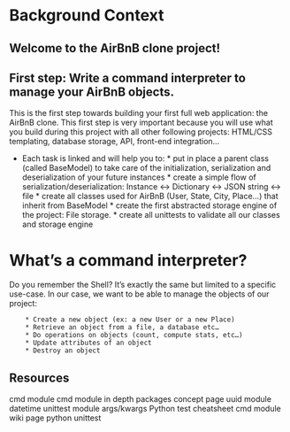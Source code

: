 # Background Context

## Welcome to the AirBnB clone project!

## First step: Write a command interpreter to manage your AirBnB objects.

This is the first step towards building your first full web application: the AirBnB clone. This first step is very important because you will use what you build during this project with all other following projects: HTML/CSS templating, database storage, API, front-end integration…

* Each task is linked and will help you to:
        * put in place a parent class (called BaseModel) to take care of the initialization, serialization and deserialization of your future instances
        * create a simple flow of serialization/deserialization: Instance <-> Dictionary <-> JSON string <-> file
        * create all classes used for AirBnB (User, State, City, Place…) that inherit from BaseModel
        * create the first abstracted storage engine of the project: File storage.
        * create all unittests to validate all our classes and storage engine

# What’s a command interpreter?

Do you remember the Shell? It’s exactly the same but limited to a specific use-case. In our case, we want to be able to manage the objects of our project:

        * Create a new object (ex: a new User or a new Place)
        * Retrieve an object from a file, a database etc…
        * Do operations on objects (count, compute stats, etc…)
        * Update attributes of an object
        * Destroy an object

## Resources

cmd module
cmd module in depth
packages concept page
uuid module
datetime
unittest module
args/kwargs
Python test cheatsheet
cmd module wiki page
python unittest
